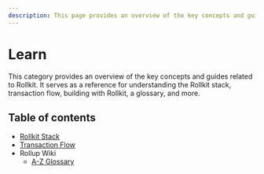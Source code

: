 ```yaml
---
description: This page provides an overview of the key concepts and guides related to Rollkit. It serves as a reference for understanding the Rollkit stack, transaction flow, building with Rollkit, and more.
---
```


# Learn

This category provides an overview of the key concepts and guides related to
Rollkit. It serves as a reference for understanding the Rollkit stack,
transaction flow, building with Rollkit, a glossary, and more.

## Table of contents

- [Rollkit Stack](/learn/stack)
- [Transaction Flow](/learn/transaction-flow)
- Rollup Wiki
  - [A-Z Glossary](/learn/rollup-glossary)
